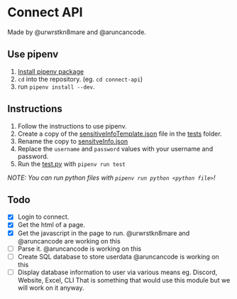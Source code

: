 # Connect API

Made by @urwrstkn8mare and @aruncancode.

## Use pipenv

1. [Install pipenv package](https://pipenv.pypa.io/en/latest/install/#installing-pipenv)
2. `cd` into the repository. (eg. `cd connect-api`)
3. run `pipenv install --dev`.

## Instructions

1. Follow the instructions to use pipenv.
2. Create a copy of the [sensitiveInfoTemplate.json](sensitiveInfoTemplate.json) file in the [tests](tests/) folder.
3. Rename the copy to [sensitveInfo.json](tests/sensitiveInfo.json)
4. Replace the `username` and `password` values with your username and password.
5. Run the [test.py](tests/test.py) with `pipenv run test`

_NOTE: You can run python files with `pipenv run python <python file>`!_

## Todo

- [x] Login to connect.
- [x] Get the html of a page.
- [x] Get the javascript in the page to run. @urwrstkn8mare and @aruncancode are working on this
- [ ] Parse it. @aruncancode is working on this
- [ ] Create SQL database to store userdata @aruncancode is working on this
- [ ] Display database information to user via various means eg. Discord, Website, Excel, CLI
      That is something that would use this module but we will work on it anyway.
